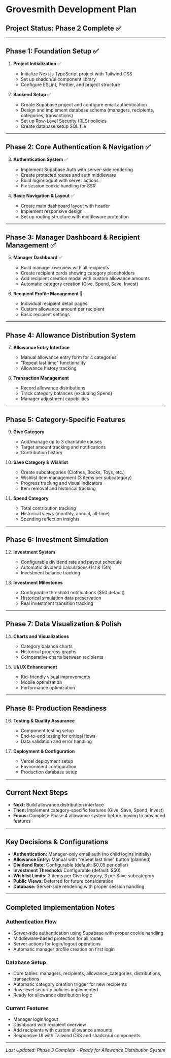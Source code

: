 # Grovesmith Development Plan

## Project Status: Phase 2 Complete ✅

---

## Phase 1: Foundation Setup ✅
1. **Project Initialization** ✅
   - Initialize Next.js TypeScript project with Tailwind CSS
   - Set up shadcn/ui component library
   - Configure ESLint, Prettier, and project structure

2. **Backend Setup** ✅
   - Create Supabase project and configure email authentication
   - Design and implement database schema (managers, recipients, categories, transactions)
   - Set up Row-Level Security (RLS) policies
   - Create database setup SQL file

---

## Phase 2: Core Authentication & Navigation ✅
3. **Authentication System** ✅
   - Implement Supabase Auth with server-side rendering
   - Create protected routes and auth middleware
   - Build login/logout with server actions
   - Fix session cookie handling for SSR

4. **Basic Navigation & Layout** ✅
   - Create main dashboard layout with header
   - Implement responsive design
   - Set up routing structure with middleware protection

---

## Phase 3: Manager Dashboard & Recipient Management ✅
5. **Manager Dashboard** ✅
   - Build manager overview with all recipients
   - Create recipient cards showing category placeholders
   - Add recipient creation modal with custom allowance amounts
   - Automatic category creation (Give, Spend, Save, Invest)

6. **Recipient Profile Management** 🔄
   - Individual recipient detail pages
   - Custom allowance amount per recipient
   - Basic recipient settings

---

## Phase 4: Allowance Distribution System
7. **Allowance Entry Interface**
   - Manual allowance entry form for 4 categories
   - "Repeat last time" functionality
   - Allowance history tracking

8. **Transaction Management**
   - Record allowance distributions
   - Track category balances (excluding Spend)
   - Manager adjustment capabilities

---

## Phase 5: Category-Specific Features
9. **Give Category**
   - Add/manage up to 3 charitable causes
   - Target amount tracking and notifications
   - Contribution history

10. **Save Category & Wishlist**
    - Create subcategories (Clothes, Books, Toys, etc.)
    - Wishlist item management (3 items per subcategory)
    - Progress tracking and visual indicators
    - Item removal and historical tracking

11. **Spend Category**
    - Total contribution tracking
    - Historical views (monthly, annual, all-time)
    - Spending reflection insights

---

## Phase 6: Investment Simulation
12. **Investment System**
    - Configurable dividend rate and payout schedule
    - Automatic dividend calculations (1st & 15th)
    - Investment balance tracking

13. **Investment Milestones**
    - Configurable threshold notifications ($50 default)
    - Historical simulation data preservation
    - Real investment transition tracking

---

## Phase 7: Data Visualization & Polish
14. **Charts and Visualizations**
    - Category balance charts
    - Historical progress graphs
    - Comparative charts between recipients

15. **UI/UX Enhancement**
    - Kid-friendly visual improvements
    - Mobile optimization
    - Performance optimization

---

## Phase 8: Production Readiness
16. **Testing & Quality Assurance**
    - Component testing setup
    - End-to-end testing for critical flows
    - Data validation and error handling

17. **Deployment & Configuration**
    - Vercel deployment setup
    - Environment configuration
    - Production database setup

---

## Current Next Steps
- **Next:** Build allowance distribution interface
- **Then:** Implement category-specific features (Give, Save, Spend, Invest)
- **Focus:** Complete Phase 4 allowance system before moving to advanced features

---

## Key Decisions & Configurations
- **Authentication:** Manager-only email auth (no child logins initially)
- **Allowance Entry:** Manual with "repeat last time" button (planned)
- **Dividend Rate:** Configurable (default: $0.05 per dollar)
- **Investment Threshold:** Configurable (default: $50)
- **Wishlist Limits:** 3 items per Give category, 3 per Save subcategory
- **Public Views:** Deferred for future consideration
- **Database:** Server-side rendering with proper session handling

---

## Completed Implementation Notes

### Authentication Flow
- Server-side authentication using Supabase with proper cookie handling
- Middleware-based protection for all routes
- Server actions for login/logout operations
- Automatic manager profile creation on first login

### Database Setup
- Core tables: managers, recipients, allowance_categories, distributions, transactions
- Automatic category creation trigger for new recipients
- Row-level security policies implemented
- Ready for allowance distribution logic

### Current Features
- Manager login/logout
- Dashboard with recipient overview
- Add recipients with custom allowance amounts
- Responsive UI with Tailwind CSS and shadcn/ui components

---

*Last Updated: Phase 3 Complete - Ready for Allowance Distribution System*